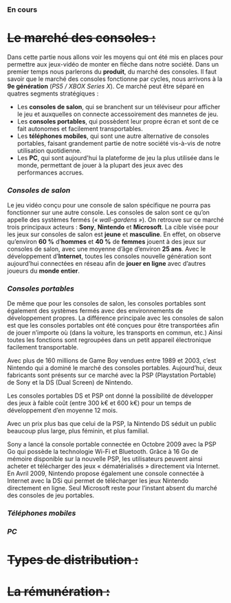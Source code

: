 ### En cours ###

# ~~Le marché des consoles :~~

Dans cette partie nous allons voir les moyens qui ont été mis en places pour permettre aux jeux-vidéo de monter en flèche dans notre société.
Dans un premier temps nous parlerons du **produit**, du marché des consoles.
Il faut savoir que le marché des consoles fonctionne par cycles, nous arrivons à la **9e génération** (*PS5 / XBOX Series X*). Ce marché peut être séparé en quatres segments stratégiques :

* Les **consoles de salon**, qui se branchent sur un téléviseur pour afficher le jeu et auxquelles on connecte accessoirement des mannetes de jeu.
* Les **consoles portables**, qui possèdent leur propre écran et sont de ce fait autonomes et facilement transportables.
* Les **téléphones mobiles**, qui sont une autre alternative de consoles portables, faisant grandement partie de notre société vis-à-vis de notre utilisation quotidienne.
* Les **PC**, qui sont aujourd'hui la plateforme de jeu la plus utilisée dans le monde, permettant de jouer à la plupart des jeux avec des performances accrues.


### **_Consoles de salon_**

Le jeu vidéo conçu pour une console de salon spécifique ne pourra pas fonctionner sur une autre console. Les consoles de salon sont ce qu’on appelle des systèmes fermés (*« wall-gardens »*).
On retrouve sur ce marché trois principaux acteurs :
**Sony**, **Nintendo** et **Microsoft**.
La cible visée pour les jeux sur consoles de salon est **jeune** et **masculine**. En effet, on observe qu’environ **60 %** d’**hommes** et **40 %** de **femmes** jouent à des jeux sur consoles de salon, avec une moyenne d’âge d’environ **25 ans**.
Avec le développement d’**Internet**, toutes les consoles nouvelle génération sont aujourd’hui connectées en réseau afin de **jouer en ligne** avec d’autres joueurs du **monde entier**.

### **_Consoles portables_**
De même que pour les consoles de salon, les consoles portables sont également des systèmes fermés avec des environnements de développement propres. La différence principale avec les consoles de salon est que les consoles portables ont été conçues pour être transportées afin de jouer n’importe où (dans la voiture, les transports en commun, etc.) Ainsi toutes les fonctions sont regroupées dans un petit appareil électronique facilement transportable.

Avec plus de 160 millions de Game Boy vendues entre 1989 et 2003, c’est Nintendo qui a dominé le marché des consoles portables. Aujourd’hui, deux fabricants sont présents sur ce marché avec la PSP (Playstation Portable) de Sony et la DS (Dual Screen) de Nintendo.

Les consoles portables DS et PSP ont donné la possibilité de développer des jeux à faible coût (entre 300 k€ et 600 k€) pour un temps de développement d’en moyenne 12 mois.

Avec un prix plus bas que celui de la PSP, la Nintendo DS séduit un public beaucoup plus large, plus féminin, et plus familial.

Sony a lancé la console portable connectée en Octobre 2009 avec la PSP Go qui possède la technologie Wi-Fi et Bluetooth. Grâce à 16 Go de mémoire disponible sur la nouvelle PSP, les utilisateurs peuvent ainsi acheter et télécharger des jeux « dématérialisés » directement via Internet. En Avril 2009, Nintendo propose également une console connectée à Internet avec la DSi qui permet de télécharger les jeux Nintendo directement en ligne. Seul Microsoft reste pour l’instant absent du marché des consoles de jeu portables. 

### **_Téléphones mobiles_**

### **_PC_**

# ~~Types de distribution :~~

# ~~La rémunération :~~